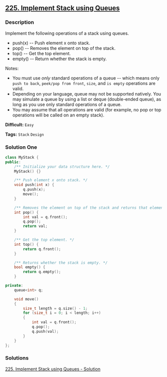 ## [225. Implement Stack using Queues](https://leetcode.com/problems/implement-stack-using-queues/description/)

### Description

Implement the following operations of a stack using queues.

- push(x) -- Push element x onto stack.
- pop() -- Removes the element on top of the stack.
- top() -- Get the top element.
- empty() -- Return whether the stack is empty.

Notes:

- You must use _only_ standard operations of a queue -- which means only `push to back`, `peek/pop from front`, `size`, and `is empty` operations are valid.
- Depending on your language, queue may not be supported natively. You may simulate a queue by using a list or deque (double-ended queue), as long as you use only standard operations of a queue.
- You may assume that all operations are valid (for example, no pop or top operations will be called on an empty stack).

**Difficult:** `Easy`

**Tags:** `Stack` `Design`

### Solution One

```c++
class MyStack {
public:
    /** Initialize your data structure here. */
    MyStack() {}

    /** Push element x onto stack. */
    void push(int x) {
        q.push(x);
        move();
    }

    /** Removes the element on top of the stack and returns that element. */
    int pop() {
        int val = q.front();
        q.pop();
        return val;
    }

    /** Get the top element. */
    int top() {
        return q.front();
    }

    /** Returns whether the stack is empty. */
    bool empty() {
        return q.empty();
    }

private:
    queue<int> q;

    void move()
    {
        size_t length = q.size() - 1;
        for (size_t i = 0; i < length; i++)
        {
            int val = q.front();
            q.pop();
            q.push(val);
        }
    }
};
```

### Solutions

[225. Implement Stack using Queues - Solution](https://leetcode.com/problems/implement-stack-using-queues/solution/)
